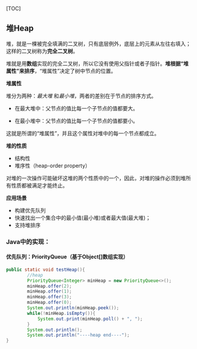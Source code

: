 [TOC]

## 堆Heap

堆，就是一棵被完全填满的二叉树，只有底层例外，底层上的元素从左往右填入；这样的二叉树称为**完全二叉树**。

堆就是用**数组**实现的完全二叉树，所以它没有使用父指针或者子指针。**堆根据“堆属性”来排序**，“堆属性”决定了树中节点的位置。

**堆属性**

堆分为两种：*最大堆* 和*最小堆*，两者的差别在于节点的排序方式。

- 在最大堆中：父节点的值比每一个子节点的值都要大。

- 在最小堆中：父节点的值比每一个子节点的值都要小。

这就是所谓的“堆属性”，并且这个属性对堆中的每一个节点都成立。

**堆的性质**

- 结构性
- 堆序性（heap-order property）

对堆的一次操作可能破坏这堆的两个性质中的一个，因此，对堆的操作必须到堆所有性质都被满足才能终止。

**应用场景**

- 构建优先队列
- 快速找出一个集合中的最小值(最小堆)或者最大值(最大堆)；
- 支持堆排序

### Java中的实现：

#### 优先队列：PriorityQueue<T>（基于Object[]数组实现）

```java
public static void testHeap(){
        //heap
        PriorityQueue<Integer> minHeap = new PriorityQueue<>();
        minHeap.offer(2);
        minHeap.offer(1);
        minHeap.offer(3);
        minHeap.offer(0);
        System.out.println(minHeap.peek());
        while(!minHeap.isEmpty()){
            System.out.print(minHeap.poll() + ", ");
        }
        System.out.println();
        System.out.println("----heap end----");
}
```

